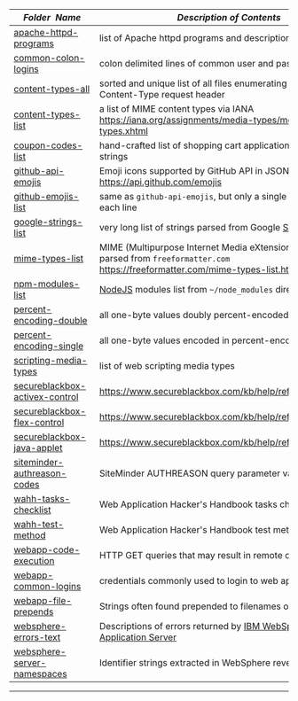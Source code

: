|&nbsp;&nbsp;&nbsp;&nbsp;_Folder&nbsp;&nbsp;Name_&nbsp;&nbsp;&nbsp;&nbsp;| _Description of Contents_
|:----------------|--------------------------------------------------------------------------------------------------------------------------------------------------------
| [apache-httpd-programs](apache-http-programs.txt) | list of Apache httpd programs and descriptions  
| [common-colon-logins](common-colon-logins.txt) | colon delimited lines of common user and pass combinations  
| [content-types-all](content-types-all.txt) | sorted and unique list of all files enumerating strings used as Content-Type request header  
| [content-types-list](content-types-list.txt) | a list of MIME content types via IANA <https://iana.org/assignments/media-types/media-types.xhtml>  
| [coupon-codes-list](coupon-codes-list.txt) | hand-crafted list of shopping cart application coupon code strings  
| [github-api-emojis](github-api-emojis.txt) | Emoji icons supported by GitHub API in JSON format <https://api.github.com/emojis>  
| [github-emojis-list](github-emojis-list.txt) | same as `github-api-emojis`, but only a single emoji names on each line  
| [google-strings-list](google-strings-list.txt.xz) | very long list of strings parsed from Google [SERP's](https://wikipedia.org/wiki/Search_engine_results_page "Search Engine Results Pages")  
| [mime-types-list](mime-types-list.txt) | MIME (Multipurpose Internet Media eXtensions) types list parsed from `freeformatter.com` <https://freeformatter.com/mime-types-list.html>  
| [npm-modules-list](npm-modules-list.txt) | [NodeJS](https://nodejs.org) modules list from `~/node_modules` directory  
| [percent-encoding-double](percent-encoding-double.txt) | all one-byte values doubly percent-encoded  
| [percent-encoding-single](percent-encoding-single.txt) | all one-byte values encoded in percent-encoding style  
| [scripting-media-types](scripting-media-types.txt) | list of web scripting media types
| [secureblackbox-activex-control](secureblackbox-activex-control.html) | <https://www.secureblackbox.com/kb/help/ref_dc_activex.html>  
| [secureblackbox-flex-control](secureblackbox-flex-control.html) | <https://www.secureblackbox.com/kb/help/ref_dc_flex.html>  
| [secureblackbox-java-applet](secureblackbox-java-applet.html) | <https://www.secureblackbox.com/kb/help/ref_dc_java.html>  
| [siteminder-authreason-codes](siteminder-authreason-codes.txt) | SiteMinder AUTHREASON query parameter values..  
| [wahh-tasks-checklist](wahh-tasks-checklist.txt) | Web Application Hacker's Handbook tasks checklist  
| [wahh-test-method](wahh-test-method.txt) | Web Application Hacker's Handbook test methodology  
| [webapp-code-execution](webapp-code-execution.txt) | HTTP GET queries that may result in remote code execution  
| [webapp-common-logins](webapp-common-logins.txt) | credentials commonly used to login to web applications  
| [webapp-file-prepends](webapp-file-prepends.txt) | Strings often found prepended to filenames on the web  
| [websphere-errors-text](websphere-errors-text.txt) | Descriptions of errors returned by [IBM WebSphere Application Server](https://ibm.com/cloud/websphere-application-platform)  
| [websphere-server-namespaces](websphere-server-namespaces.txt.xz) | Identifier strings extracted in WebSphere reverse  

* * *

